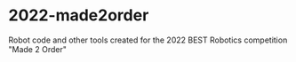 # 2022-made2order
Robot code and other tools created for the 2022 BEST Robotics competition "Made 2 Order"
